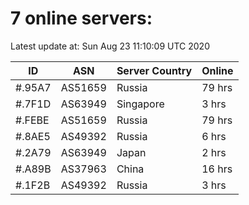 # 7 online servers:

Latest update at: Sun Aug 23 11:10:09 UTC 2020

| ID | ASN | Server Country | Online |
| -- | --- | -------------- | ------ |
| #.95A7 | AS51659 | Russia | 79 hrs |
| #.7F1D | AS63949 | Singapore | 3 hrs |
| #.FEBE | AS51659 | Russia | 79 hrs |
| #.8AE5 | AS49392 | Russia | 6 hrs |
| #.2A79 | AS63949 | Japan | 2 hrs |
| #.A89B | AS37963 | China | 16 hrs |
| #.1F2B | AS49392 | Russia | 3 hrs |

